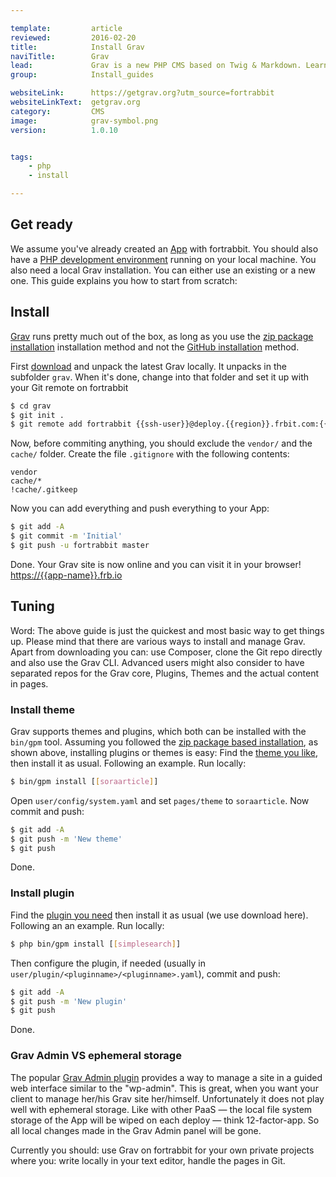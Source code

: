 ```yaml
---

template:         article
reviewed:         2016-02-20
title:            Install Grav
naviTitle:        Grav
lead:             Grav is a new PHP CMS based on Twig & Markdown. Learn how to install and tune Grav on fortrabbit.
group:            Install_guides

websiteLink:      https://getgrav.org?utm_source=fortrabbit
websiteLinkText:  getgrav.org
category:         CMS
image:            grav-symbol.png
version:          1.0.10


tags:
    - php
    - install

---
```


## Get ready

We assume you've already created an [App](app) with fortrabbit. You should also have a [PHP development environment](/local-development) running on your local machine. You also need a local Grav installation. You can either use an existing or a new one. This guide explains you how to start from scratch:

## Install

[Grav](http://getgrav.org) runs pretty much out of the box, as long as you use the [zip package installation](http://learn.getgrav.org/basics/installation#option-1-install-from-zip-package) installation method and not the [GitHub installation](http://learn.getgrav.org/basics/installation#option-2-install-from-github) method.

First [download](http://getgrav.org/downloads) and unpack the latest Grav locally. It unpacks in the subfolder `grav`. When it's done, change into that folder and set it up with your Git remote on fortrabbit

```bash
$ cd grav
$ git init .
$ git remote add fortrabbit {{ssh-user}}@deploy.{{region}}.frbit.com:{{app-name}}.git
```

Now, before commiting anything, you should exclude the `vendor/` and the `cache/` folder. Create the file `.gitignore` with the following contents:

```
vendor
cache/*
!cache/.gitkeep
```

Now you can add everything and push everything to your App:

```bash
$ git add -A
$ git commit -m 'Initial'
$ git push -u fortrabbit master
```

Done. Your Grav site is now online and you can visit it in your browser!  
[https://{{app-name}}.frb.io](https://{{app-name}}.frb.io)

Tuning
------

Word: The above guide is just the quickest and most basic way to get things up. Please mind that there are various ways to install and manage Grav. Apart from downloading you can: use Composer, clone the Git repo directly and also use the Grav CLI. Advanced users might also consider to have separated repos for the Grav core, Plugins, Themes and the actual content in pages.



### Install theme

Grav supports themes and plugins, which both can be installed with the `bin/gpm` tool. Assuming you followed the [zip package based installation](http://learn.getgrav.org/basics/installation#option-1-install-from-zip-package), as shown above, installing plugins or themes is easy: Find the [theme you like](http://getgrav.org/downloads/themes), then install it as usual. Following an example. Run locally:

```bash
$ bin/gpm install [[soraarticle]]
```

Open `user/config/system.yaml` and set `pages/theme` to `soraarticle`. Now commit and push:

```bash
$ git add -A
$ git push -m 'New theme'
$ git push
```

Done.

### Install plugin

Find the [plugin you need](http://getgrav.org/downloads/plugins) then install it as usual (we use download here). Following an an example. Run locally:

```bash
$ php bin/gpm install [[simplesearch]]
```

Then configure the plugin, if needed (usually in `user/plugin/<pluginname>/<pluginname>.yaml`), commit and push:

```bash
$ git add -A
$ git push -m 'New plugin'
$ git push
```

Done.


### Grav Admin VS ephemeral storage

The popular [Grav Admin plugin](https://learn.getgrav.org/admin-panel/introduction) provides a way to manage a site in a guided web interface similar to the "wp-admin". This is great, when you want your client to manage her/his Grav site her/himself. Unfortunately it does not play well with ephemeral storage. Like with other PaaS — the local file system storage of the App will be wiped on each deploy — think 12-factor-app. So all local changes made in the Grav Admin panel will be gone.

Currently you should: use Grav on fortrabbit for your own private projects where you: write locally in your text editor, handle the pages in Git.
